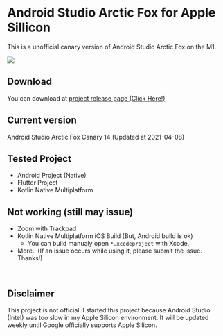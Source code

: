 # Android Studio Arctic Fox for Apple Sillicon

This is a unofficial canary version of Android Studio Arctic Fox on the M1.

<img src="https://raw.githubusercontent.com/dsa28s/android-studio-apple-m1/main/screenshot.png">

## Download

You can download at [project release page (Click Here!)](https://github.com/dsa28s/android-studio-apple-m1/releases)

## Current version

Android Studio Arctic Fox Canary 14 (Updated at 2021-04-08)

## Tested Project

- Android Project (Native)
- Flutter Project
- Kotlin Native Multiplatform

## Not working (still may issue)

- Zoom with Trackpad
- Kotlin Native Multiplatform iOS Build (But, Android build is ok)
  - You can build manualy open `*.xcodeproject` with Xcode.
- More.. (If an issue occurs while using it, please submit the issue. Thanks!)


<br>

## Disclaimer

This project is not official. I started this project because Android Studio (Intel) was too slow in my Apple Silicon environment. It will be updated weekly until Google officially supports Apple Silicon.
